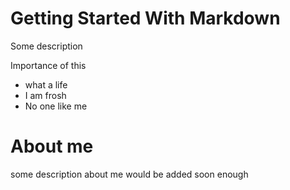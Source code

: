 # Getting Started With Markdown

Some description


Importance of this
- what a life
- I am frosh
- No one like me

# About me
some description about me would be added soon enough
